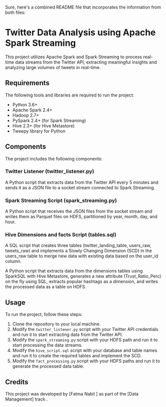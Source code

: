 Sure, here's a combined README file that incorporates the information from both files:

# Twitter Data Analysis using Apache Spark Streaming

This project utilizes Apache Spark and Spark Streaming to process real-time data streams from the Twitter API, extracting meaningful insights and analyzing large volumes of tweets in real-time.

## Requirements

The following tools and libraries are required to run the project:

- Python 3.6+
- Apache Spark 2.4+
- Hadoop 2.7+
- PySpark 2.4+ (for Spark Streaming)
- Hive 2.3+ (for Hive Metastore)
- Tweepy library for Python

## Components

The project includes the following components:

### Twitter Listener (twitter_listener.py)

A Python script that extracts data from the Twitter API every 5 minutes and sends it as a JSON file to a socket stream connected to Spark Streaming.

### Spark Streaming Script (spark_streaming.py)

A Python script that receives the JSON files from the socket stream and writes them as Parquet files on HDFS, partitioned by year, month, day, and hour.

### Hive Dimensions and facts  Script (tables.sql)

A SQL script that creates three tables (twitter_landing_table, users_raw, tweets_raw) and implements a Slowly Changing Dimension (SCD) in the users_raw table to merge new data with existing data based on the user_id column.


A Python script that extracts data from the dimensions tables using SparkSQL with Hive Metastore, generates a new attribute (Trust_Ratio_Perc) on the fly using SQL, extracts popular hashtags as a dimension, and writes the processed data as a table on HDFS.

## Usage

To run the project, follow these steps:

1. Clone the repository to your local machine.
2. Modify the `twitter_listener.py` script with your Twitter API credentials and run it to start extracting data from the Twitter API.
3. Modify the `spark_streaming.py` script with your HDFS path and run it to start processing the data streams.
4. Modify the `hive_script.sql` script with your database and table names and run it to create the required tables and implement the SCD.
5. Modify the `fact_processing.py` script with your HDFS paths and run it to generate the processed data table.

## Credits

This project was developed by [Fatma Nabil ] as part of the [Data Management] track .
